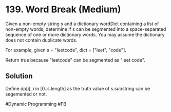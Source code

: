 # 139. Word Break (Medium)

Given a non-empty string s and a dictionary wordDict containing a list of non-empty words, determine if s can be segmented into a space-separated sequence of one or more dictionary words. You may assume the dictionary does not contain duplicate words.

For example, given
s = "leetcode",
dict = ["leet", "code"].

Return true because "leetcode" can be segmented as "leet code".

## Solution
Define dp[i], i in [0..s.length] as the truth value of s.substring can be segemented or not.

#Dynamic Programming
#FB
